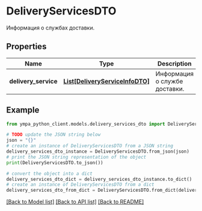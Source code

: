 # DeliveryServicesDTO

Информация о службах доставки.

## Properties

Name | Type | Description | Notes
------------ | ------------- | ------------- | -------------
**delivery_service** | [**List[DeliveryServiceInfoDTO]**](DeliveryServiceInfoDTO.md) | Информация о службе доставки. | 

## Example

```python
from ympa_python_client.models.delivery_services_dto import DeliveryServicesDTO

# TODO update the JSON string below
json = "{}"
# create an instance of DeliveryServicesDTO from a JSON string
delivery_services_dto_instance = DeliveryServicesDTO.from_json(json)
# print the JSON string representation of the object
print(DeliveryServicesDTO.to_json())

# convert the object into a dict
delivery_services_dto_dict = delivery_services_dto_instance.to_dict()
# create an instance of DeliveryServicesDTO from a dict
delivery_services_dto_from_dict = DeliveryServicesDTO.from_dict(delivery_services_dto_dict)
```
[[Back to Model list]](../README.md#documentation-for-models) [[Back to API list]](../README.md#documentation-for-api-endpoints) [[Back to README]](../README.md)



